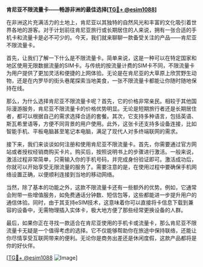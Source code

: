 **肯尼亚不限流量卡——畅游非洲的最佳选择[[TG💪+ @esim1088](https://t.me/s/esim1088)]**

在非洲这片充满活力的土地上，肯尼亚以其独特的自然风光和丰富的文化吸引着世界各地的游客。对于计划前往肯尼亚旅行或长期居住的人来说，拥有一张合适的手机卡和流量卡是必不可少的。今天，我们就来聊聊一款备受关注的产品——肯尼亚不限流量卡。

首先，让我们了解一下什么是不限流量卡。简单来说，这是一种可以在特定国家和地区使用无限数据流量的SIM卡。与传统的按流量计费的SIM卡不同，不限流量卡为用户提供了更加灵活和便捷的上网体验。无论是在肯尼亚的大草原上欣赏野生动物，还是在内罗毕的街头巷尾探索当地美食，一张不限流量卡都能让你随时随地保持在线。

那么，为什么选择肯尼亚不限流量卡呢？首先，它的价格非常亲民。相较于其他国际漫游服务，肯尼亚不限流量卡的价格优势明显。无论是短期旅行者还是长期居住者，都可以根据自己的需求选择合适的套餐。其次，它支持多种语言，包括英语、斯瓦希里语等，方便不同背景的用户使用。此外，这张卡还支持多设备连接，比如智能手机、平板电脑甚至笔记本电脑，满足了现代人对多终端联网的需求。

接下来，我们来谈谈如何注册和使用肯尼亚不限流量卡。首先，你需要通过官方网站或者授权经销商购买卡片。购买后，按照说明书上的步骤进行激活。一般来说，激活过程非常简单，只需输入你的手机号码，并完成身份验证即可。激活成功后，你就可以开始享受无限流量的服务了。需要注意的是，在使用过程中要确保手机网络设置正确，以便顺利连接到当地的移动网络。

当然，除了基本的功能之外，这款不限流量卡还有一些额外的优势。例如，它通常会附带一些增值服务，如免费通话分钟数、短信包等，这些都能进一步提升用户的通信体验。同时，由于其支持eSIM技术，这意味着你可以直接将卡信息下载到兼容的设备中，无需物理插入实体卡，极大地方便了那些经常更换设备的人群。

最后，如果你正在寻找一款适合在肯尼亚使用的手机卡或流量卡，那么肯尼亚不限流量卡无疑是一个值得考虑的选择。它不仅能够帮助你在旅途中保持联络，还能让你尽情享受互联网带来的便利。无论你是商务出差还是休闲度假，这款产品都将是你的好伙伴。

[[TG💪+ @esim1088](https://t.me/s/esim1088) ![Image](https://i.postimg.cc/4NQfJmqS/Snipaste-2025-05-13-00-14-12.png)]